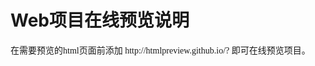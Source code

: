 # Web项目在线预览说明


<font face="微软雅黑">


<p>在需要预览的html页面前添加
http://htmlpreview.github.io/?
即可在线预览项目。</p>
